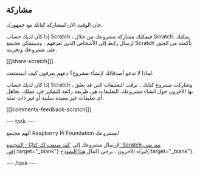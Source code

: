 ## مشاركة

حان الوقت الآن لمشاركة كتابك مع جمهورك.

إذا كان لديك حساب Scratch ، فيمكنك مشاركة مشروعك من خلال Scratch. يمكنك إرسال رابط إلى الأشخاص الذين تعرفهم ، وسيتمكن مجتمع Scratch بأكمله من العثور على مشروعك وتجربته.

[[[share-scratch]]]

لماذا لا تدعو أصدقائك لإنشاء مشروع؟ دعهم يعرفون كيف استمتعت.

إذا كان لديك حساب Scratch ، وشاركت مشروع كتابك ، ترقب التعليقات التي قد يعلق بها الآخرون حول انشاء مشروعك. التعليقات هي طريقة رائعة للتفكير في عملك. تجاهل أي تعليقات غير مفيدة سلبية أو غير ذات صلة.

[[[comments-feedback-scratch]]]

--- task ---

ألهم مجتمع Raspberry Pi Foundation بمشروعك!

لإرسال مشروعك إلى ['لقد صنعت لك كتابًا - المجتمع' Scratch معرضي في](https://scratch.mit.edu/studios/29092393){:target="_blank"} ليراه الآخرون ، يرجى إكمال [هذا النموذج](https://form.raspberrypi.org/f/community-project-submissions){:target="_blank"}.

--- /task ---
